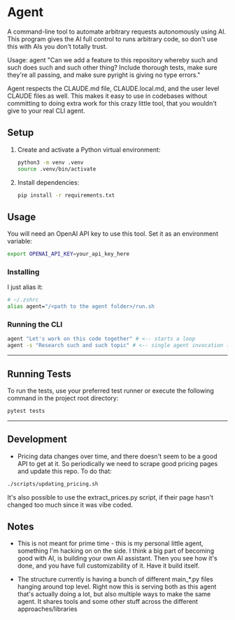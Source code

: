 # Agent

A command-line tool to automate arbitrary requests autonomously using AI.
This program gives the AI full control to runs arbitrary code, so don't use
this with AIs you don't totally trust.

Usage: agent "Can we add a feature to this repository whereby such and such does such and such other thing? Include thorough tests, make sure they're all passing, and make sure pyright is giving no type errors."

Agent respects the CLAUDE.md file, CLAUDE.local.md, and the user level CLAUDE files as well.
This makes it easy to use in codebases without committing to doing extra work for this crazy little tool,
that you wouldn't give to your real CLI agent.

## Setup

1. Create and activate a Python virtual environment:
   ```bash
   python3 -m venv .venv
   source .venv/bin/activate
   ```
2. Install dependencies:
   ```bash
   pip install -r requirements.txt
   ```

## Usage

You will need an OpenAI API key to use this tool. Set it as an environment variable:

```bash
export OPENAI_API_KEY=your_api_key_here
```

### Installing

I just alias it:

```bash
# ~/.zshrc
alias agent="/<path to the agent folder>/run.sh
```

### Running the CLI

```bash
agent "Let's work on this code together" # <-- starts a loop
agent -s "Research such and such topic" # <-- single agent invocation (including tool uses)
```

---

## Running Tests

To run the tests, use your preferred test runner or execute the following command in the project root directory:

```bash
pytest tests
```

---

## Development
- Pricing data changes over time, and there doesn't seem to be a good API to get at it.
  So periodically we need to scrape good pricing pages and update this repo. To do that:
```sh
./scripts/updating_pricing.sh
```
  It's also possible to use the extract_prices.py script, if their page hasn't changed
  too much since it was vibe coded.

## Notes

* This is not meant for prime time - this is my personal little agent, something I'm hacking on on the side.
I think a big part of becoming good with AI, is building your own AI assistant. Then you see how it's done, and you have full customizability of it. Have it build itself.

* The structure currently is having a bunch of different main_*.py files hanging around top level. Right now this is serving both as this agent that's actually doing a lot, but also multiple ways to make the same agent. It shares tools and some other stuff across the different approaches/libraries
